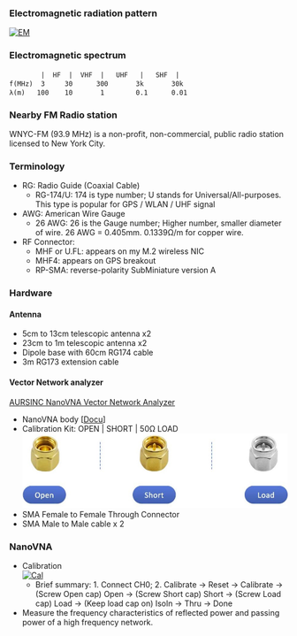 ### Electromagnetic radiation pattern
[![EM](http://img.youtube.com/vi/FWCN_uI5ygY/0.jpg)](https://youtu.be/FWCN_uI5ygY "EM")
### Electromagnetic spectrum 
```
        |  HF  |  VHF  |   UHF   |   SHF  |
f(MHz)  3     30      300       3k       30k
λ(m)   100    10       1        0.1      0.01
```
### Nearby FM Radio station 
WNYC-FM (93.9 MHz) is a non-profit, non-commercial, public radio station licensed to New York City. 
### Terminology
* RG: Radio Guide (Coaxial Cable)
  * RG-174/U: 174 is type number; U stands for Universal/All-purposes. This type is popular for GPS / WLAN / UHF signal
* AWG: American Wire Gauge
  * 26 AWG: 26 is the Gauge number; Higher number, smaller diameter of wire. 26 AWG = 0.405mm. 0.1339Ω/m for copper wire. 
* RF Connector:
  * MHF or U.FL: appears on my M.2 wireless NIC
  * MHF4: appears on GPS breakout
  * RP-SMA: reverse-polarity SubMiniature version A 
### Hardware
#### Antenna
* 5cm to 13cm telescopic antenna x2
* 23cm to 1m telescopic antenna x2
* Dipole base with 60cm RG174 cable
* 3m RG173 extension cable
#### Vector Network analyzer 
[AURSINC NanoVNA Vector Network Analyzer](https://www.amazon.com/gp/product/B07T6LXNTV)
* NanoVNA body [[Docu](http://nanovna.com/)]
* Calibration Kit: OPEN | SHORT | 50Ω LOAD  
![alt text](https://github.com/xg590/IoT/raw/master/Radio/calibration_kit.jpg "cal kit")
* SMA Female to Female Through Connector
* SMA Male to Male cable x 2 
### NanoVNA
* Calibration<br/>
[![Cal](http://img.youtube.com/vi/QJYeFpiqY8c/0.jpg)](https://www.youtube.com/watch?v=QJYeFpiqY8c "Cal")
  * Brief summary: 1. Connect CH0; 2. Calibrate -> Reset -> Calibrate -> (Screw Open cap) Open -> (Screw Short cap) Short -> (Screw Load cap) Load -> (Keep load cap on) Isoln -> Thru -> Done
* Measure the frequency characteristics of reflected power and passing power of a high frequency network. 
